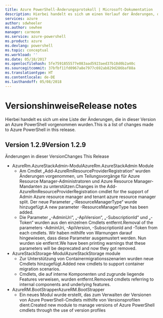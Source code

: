 ```yaml
---
title: Azure PowerShell-Änderungsprotokoll | Microsoft-Dokumentation
description: Hierbei handelt es sich um einen Verlauf der Änderungen, die in der neuesten Version an Azure PowerShell vorgenommen wurden.
services: azure
author: sdwheeler
ms.author: sewhee
manager: carmonm
ms.service: azure-powershell
ms.product: azure
ms.devlang: powershell
ms.topic: conceptual
ms.workload: ''
ms.date: 05/18/2017
ms.openlocfilehash: 5fe7591855577e083aad5923aed37b18d0b2a40c
ms.sourcegitcommit: 37bfbf11fd0967a8e7977c692ab829d286baf88a
ms.translationtype: HT
ms.contentlocale: de-DE
ms.lasthandoff: 05/08/2018
---
```

# <a name="release-notes"></a><span data-ttu-id="7b997-103">Versionshinweise</span><span class="sxs-lookup"><span data-stu-id="7b997-103">Release notes</span></span>

<span data-ttu-id="7b997-104">Hierbei handelt es sich um eine Liste der Änderungen, die in dieser Version an Azure PowerShell vorgenommen wurden.</span><span class="sxs-lookup"><span data-stu-id="7b997-104">This is a list of changes made to Azure PowerShell in this release.</span></span>

## <a name="version-129"></a><span data-ttu-id="7b997-105">Version 1.2.9</span><span class="sxs-lookup"><span data-stu-id="7b997-105">Version 1.2.9</span></span>

<span data-ttu-id="7b997-106">Änderungen in dieser Version</span><span class="sxs-lookup"><span data-stu-id="7b997-106">Changes This Release</span></span>

* <span data-ttu-id="7b997-107">AzureRm.AzureStackAdmin-Modul</span><span class="sxs-lookup"><span data-stu-id="7b997-107">AzureRm.AzureStackAdmin Module</span></span>
    + <span data-ttu-id="7b997-108">Am Cmdlet „Add-AzureRmResourceProviderRegistration“ wurden Änderungen vorgenommen, um Teilungsvorgänge für Azure Resource Manager-Administratoren und Azure Resource Manager-Mandanten zu unterstützen.</span><span class="sxs-lookup"><span data-stu-id="7b997-108">Changes in the Add-AzureRmResourceProviderRegistration cmdlet for the support of Admin Azure resource manager and tenant azure resource manager split.</span></span> <span data-ttu-id="7b997-109">Der neue Parameter „-ResourceManagerType“ wurde hinzugefügt.</span><span class="sxs-lookup"><span data-stu-id="7b997-109">A new parameter -ResourceManagerType has been added.</span></span>
    + <span data-ttu-id="7b997-110">Die Parameter „-AdminUri“, „-ApiVersion“, „-SubscriptionId“ und „-Token“ wurden aus den einzelnen Cmdlets entfernt.</span><span class="sxs-lookup"><span data-stu-id="7b997-110">Removal of the parameters -AdminUri, -ApiVersion, -SubscriptionId and -Token from each cmdlets.</span></span> <span data-ttu-id="7b997-111">Wir haben mithilfe von Warnungen darauf hingewiesen, dass diese Parameter ausgemustert werden. Nun wurden sie entfernt.</span><span class="sxs-lookup"><span data-stu-id="7b997-111">We have been printing warnings that these parameters will be deprecated and now they got removed.</span></span>
* <span data-ttu-id="7b997-112">AzureStackStorage-Modul</span><span class="sxs-lookup"><span data-stu-id="7b997-112">AzureStackStorage module</span></span>
    + <span data-ttu-id="7b997-113">Zur Unterstützung von Containermigrationsszenarien wurden neue Cmdlets hinzugefügt.</span><span class="sxs-lookup"><span data-stu-id="7b997-113">Added new cmdlets to support container migration scenarios.</span></span>
    + <span data-ttu-id="7b997-114">Cmdlets, die auf interne Komponenten und zugrunde liegende Features verweisen, wurden entfernt.</span><span class="sxs-lookup"><span data-stu-id="7b997-114">Removed cmdlets referring to internal components and underlying features.</span></span>
* <span data-ttu-id="7b997-115">AzureRM.BootStrapper</span><span class="sxs-lookup"><span data-stu-id="7b997-115">AzureRM.BootStrapper</span></span>
    + <span data-ttu-id="7b997-116">Ein neues Modul wurde erstellt, das zum Verwalten der Versionen von Azure PowerShell-Cmdlets mithilfe von Versionsprofilen dient.</span><span class="sxs-lookup"><span data-stu-id="7b997-116">Created new module to manage versions of Azure PowerShell cmdlets through the use of version profiles</span></span>